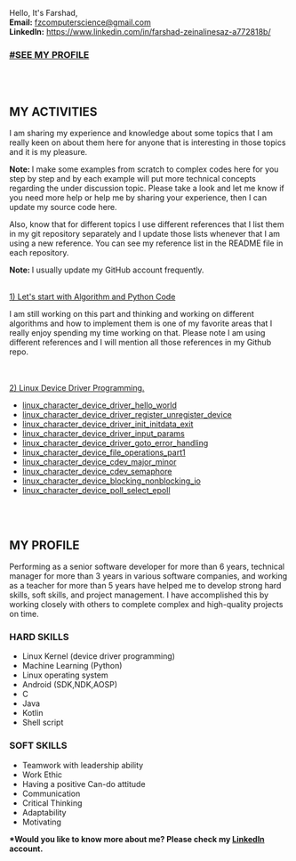Hello, It's Farshad,<br/>
<b>Email:</b>		<a href="mailto:fzcomputerscience@gmail.com">fzcomputerscience@gmail.com</a><br/>
<b>LinkedIn:</b>	<a href="https://www.linkedin.com/in/farshad-zeinalinesaz-a772818b/" target="_blank">https://www.linkedin.com/in/farshad-zeinalinesaz-a772818b/</a>
<h3><a href="#my_profile">#SEE MY PROFILE</a></h3>

<br/><br/>

<h2>MY ACTIVITIES</h2>
I am sharing my experience and knowledge about some topics that I am really keen on about them here for anyone that is interesting in those topics and it is my pleasure. <br/>

<b>Note: </b> I make some examples from scratch to complex codes here for you step by step and by each example will put more technical concepts regarding the under discussion topic. Please take a look and let me know if you need more help or help me by sharing your experience, then I can update my source code here.

Also, know that for different topics I use different references that I list them in my git repository separately and I update those lists whenever that I am using a new reference. You can see my reference list in the README file in each repository.

<b>Note: </b>I usually update my GitHub account frequently.
<br/><br/>

<a href="https://github.com/farshadzeinalinesaz/Algorithm-Concepts-Python-Code">
  1) Let's start with Algorithm and Python Code
</a>
<p>
I am still working on this part and thinking and working on different algorithms and how to implement them is one of my favorite areas that I really enjoy spending my time working on that. Please note I am using different references and I will mention all those references in my Github repo. 
</p>
<br/><br/>
<a href="https://github.com/farshadzeinalinesaz/index">2) Linux Device Driver Programming.</a>
<ul>
<li><a href="https://github.com/farshadzeinalinesaz/index/tree/master/ldd_src/ldd_proj_1_chdr_hello_world">linux_character_device_driver_hello_world</a></li>
<li><a href="https://github.com/farshadzeinalinesaz/index/tree/master/ldd_src/ldd_proj_2_chdr_reg_unreg_dev">linux_character_device_driver_register_unregister_device</a></li>
<li><a href="https://github.com/farshadzeinalinesaz/index/tree/master/ldd_src/ldd_proj_3_chdr_init_initdata_exit">linux_character_device_driver_init_initdata_exit</a></li>
<li><a href="https://github.com/farshadzeinalinesaz/index/tree/master/ldd_src/ldd_proj_4_chdr_input_params">linux_character_device_driver_input_params</a></li>
<li><a href="https://github.com/farshadzeinalinesaz/index/tree/master/ldd_src/ldd_proj_5_chdr_goto_error_handling">linux_character_device_driver_goto_error_handling</a></li>
<li><a href="https://github.com/farshadzeinalinesaz/index/tree/master/ldd_src/ldd_proj_6_chdr_fops_1">linux_character_device_file_operations_part1</a></li>
<li><a href="https://github.com/farshadzeinalinesaz/index/tree/master/ldd_src/ldd_proj_7_cdev_major_minor">linux_character_device_cdev_major_minor</a></li>
<li><a href="https://github.com/farshadzeinalinesaz/index/tree/master/ldd_src/ldd_proj_8_cdev_semaphore">linux_character_device_cdev_semaphore</a></li>
<li><a href="https://github.com/farshadzeinalinesaz/index/tree/master/ldd_src/ldd_proj_9_cdev_blocking_nonblocking_io_operations">linux_character_device_blocking_nonblocking_io</a></li>
<li><a href="https://github.com/farshadzeinalinesaz/index/tree/master/ldd_src/ldd_proj_10_cdev_poll_select_epoll">linux_character_device_poll_select_epoll</a></li>
</ul>

<br/><br/>
<h2 id="my_profile">MY PROFILE</h2>
Performing as a senior software developer for more than 6 years, technical manager for more than 3 years in various software companies, and working as a teacher for more than 5 years have helped me to develop strong hard skills, soft skills, and project management.  I have accomplished this by working closely with others to complete complex and high-quality projects on time.
<h3>HARD SKILLS</h3>
<ul>
<li>Linux Kernel (device driver programming)</li>
<li>Machine Learning (Python)</li>
<li>Linux operating system</li>
<li>Android (SDK,NDK,AOSP)</li>
<li>C</li>
<li>Java</li>
<li>Kotlin</li>
<li>Shell script</li>
</ul>

<h3>SOFT SKILLS</h3>
<ul>
<li>Teamwork with leadership ability</li>
<li>Work Ethic</li>
<li>Having a positive Can-do attitude</li>
<li>Communication</li>
<li>Critical Thinking</li>
<li>Adaptability</li>
<li>Motivating</li>
</ul>
<p><b>*Would you like to know more about me? Please check my <a href="https://www.linkedin.com/in/farshad-zeinalinesaz-a772818b/" target="_blank">LinkedIn</a> account.</b></p>
